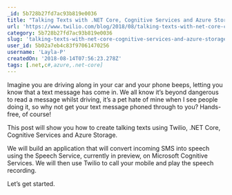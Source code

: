 ```yaml
---
_id: 5b728b27fd7ac93b819e0036
title: "Talking Texts with .NET Core, Cognitive Services and Azure Storage"
url: 'https://www.twilio.com/blog/2018/08/talking-texts-with-net-core-cognitive-services-and-azure-storage.html'
category: 5b728b27fd7ac93b819e0036
slug: 'talking-texts-with-net-core-cognitive-services-and-azure-storage'
user_id: 5b02a7eb4c83f97061470256
username: 'Layla-P'
createdOn: '2018-08-14T07:56:23.278Z'
tags: [.net,c#,azure,.net-core]
---
```


Imagine you are driving along in your car and your phone beeps, letting you know that a text message has come in.  We all know it’s beyond dangerous to read a message whilst driving, it’s a pet hate of mine when I see people doing it, so why not get your text message phoned through to you? Hands-free, of course!

This post will show you how to create talking texts using Twilio, .NET Core, Cognitive Services and Azure Storage.

We will build an application that will convert incoming SMS into speech using the Speech Service, currently in preview, on Microsoft Cognitive Services.  We will then use Twilio to call your mobile and play the speech recording.

Let’s get started.
